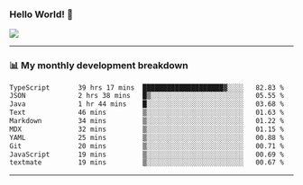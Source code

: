 ### Hello World! 👋

<a>
  <img align="center" src="https://github-readme-stats.vercel.app/api?username=megatunger&count_private=true&include_all_commits=true&bg_color=30,56CCF2,2F80ED&title_color=fff&text_color=fff" />
</a>

------
### 📊 My monthly development breakdown

<!--START_SECTION:waka-->

```txt
TypeScript       39 hrs 17 mins  ████████████████████▓░░░░   82.83 %
JSON             2 hrs 38 mins   █▒░░░░░░░░░░░░░░░░░░░░░░░   05.55 %
Java             1 hr 44 mins    █░░░░░░░░░░░░░░░░░░░░░░░░   03.68 %
Text             46 mins         ▒░░░░░░░░░░░░░░░░░░░░░░░░   01.63 %
Markdown         34 mins         ▒░░░░░░░░░░░░░░░░░░░░░░░░   01.22 %
MDX              32 mins         ▒░░░░░░░░░░░░░░░░░░░░░░░░   01.15 %
YAML             25 mins         ▒░░░░░░░░░░░░░░░░░░░░░░░░   00.88 %
Git              20 mins         ▒░░░░░░░░░░░░░░░░░░░░░░░░   00.71 %
JavaScript       19 mins         ▒░░░░░░░░░░░░░░░░░░░░░░░░   00.69 %
textmate         19 mins         ▒░░░░░░░░░░░░░░░░░░░░░░░░   00.67 %
```

<!--END_SECTION:waka-->

------
